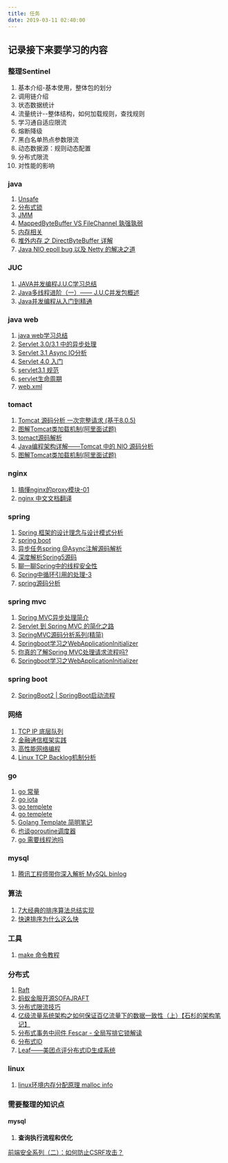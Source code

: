 ```yaml
---
title: 任务
date: 2019-03-11 02:40:00
---
```

## 记录接下来要学习的内容

### 整理Sentinel

1. 基本介绍-基本使用，整体包的划分
2. 调用链介绍
3. 状态数据统计
4. 流量统计--整体结构，如何加载规则，查找规则
5. 学习通自适应限流
6. 熔断降级
7. 黑白名单热点参数限流
8. 动态数据源：规则动态配置
9. 分布式限流
10. 对性能的影响

### java

1. [Unsafe](https://mp.weixin.qq.com/s/h3MB8p0sEA7VnrMXFq9NBA)
2. [分布式锁](https://mp.weixin.qq.com/s/y_Uw3P2Ll7wvk_j5Fdlusw)
3. [JMM](https://www.infoq.cn/profile/1278512)
4. [MappedByteBuffer VS FileChannel 孰强孰弱](https://juejin.im/post/5cd82323f265da038932b1e6)
5. [内存相关](https://spongecaptain.cool/SimpleClearFileIO/2.%20DMA%20%E4%B8%8E%E9%9B%B6%E6%8B%B7%E8%B4%9D%E6%8A%80%E6%9C%AF.html)
5. [堆外内存 之 DirectByteBuffer 详解](https://www.jianshu.com/p/007052ee3773)
6. [Java NIO epoll bug 以及 Netty 的解决之道](http://songkun.me/2019/07/26/2019-07-26-java-nio-epoll-bug-and-netty-solution/)

### JUC

1. [JAVA并发编程J.U.C学习总结](https://www.cnblogs.com/chenpi/p/5614290.html)
2. [Java多线程进阶（一）—— J.U.C并发包概述](https://segmentfault.com/a/1190000015558984)
3. [Java并发编程从入门到精通](http://ifeve.com/%E3%80%8A-java%E5%B9%B6%E5%8F%91%E7%BC%96%E7%A8%8B%E4%BB%8E%E5%85%A5%E9%97%A8%E5%88%B0%E7%B2%BE%E9%80%9A%E3%80%8B%E7%9B%AE%E5%BD%95%E5%92%8C%E5%BA%8F%E8%A8%80/)

### java web

1. [java web学习总结](https://www.cnblogs.com/xdp-gacl/tag/JavaWeb%E5%AD%A6%E4%B9%A0%E6%80%BB%E7%BB%93/default.html?page=1)
2. [Servlet 3.0/3.1 中的异步处理](https://www.cnblogs.com/davenkin/p/async-servlet.html)
3. [Servlet 3.1 Async IO分析](https://segmentfault.com/a/1190000012474672)
4. [Servlet 4.0 入门](https://www.ibm.com/developerworks/cn/java/j-javaee8-servlet4/index.html)
5. [servlet3.1 规范](https://blog.csdn.net/mhmyqn/article/category/1300562)
6. [servlet生命周期](https://www.jianshu.com/p/1d5089a635af)
7. [web.xml](https://segmentfault.com/a/1190000011404088)

### tomact

1. [Tomcat 源码分析 一次完整请求 (基于8.0.5)](https://www.jianshu.com/p/7b6ce4b90bae)
2. [图解Tomcat类加载机制(阿里面试题)](https://blog.csdn.net/varyall/article/details/81908071)
3. [tomact源码解析](https://juejin.im/post/5a59f1a65188257329146259)
4. [Java编程架构详解——Tomcat 中的 NIO 源码分析](https://www.toutiao.com/a6592104280537170435/?tt_from=weixin&utm_campaign=client_share&wxshare_count=1&timestamp=1534848217&app=news_article&utm_source=weixin&iid=41606878104&utm_medium=toutiao_android&group_id=6592104280537170435)
5. [图解Tomcat类加载机制(阿里面试题)](https://www.cnblogs.com/aspirant/p/8991830.html)

### nginx

1. [搞懂nginx的proxy模块-01](https://segmentfault.com/a/1190000008180473)
2. [nginx 中文文档翻译](https://blog.lyz810.com/article/2016/05/ngx_http_proxy_module_doc_zh-cn_btoc/)

### spring

1. [Spring 框架的设计理念与设计模式分析](https://www.ibm.com/developerworks/cn/java/j-lo-spring-principle/index.html)
2. [spring boot](http://www.importnew.com/tag/spring-boot)
3. [异步任务spring @Async注解源码解析](https://www.cnblogs.com/dennyzhangdd/p/9026303.html)
4. [深度解析Spring5源码](https://www.jianshu.com/c/1a1b1d560427?utm_campaign=haruki&utm_content=note&utm_medium=reader_share&utm_source=weixin)
5. [聊一聊Spring中的线程安全性](https://juejin.im/post/5a0045ef5188254de169968e)
6. [Spring中循环引用的处理-3](https://www.iflym.com/index.php/code/201208280003.html)
7. [spring源码分析](https://www.jianshu.com/u/83d13e631c12)

### spring mvc

1. [Spring MVC异步处理简介](https://segmentfault.com/a/1190000012525994#articleHeader7)
2. [Servlet 到 Spring MVC 的简化之路](https://juejin.im/post/5a9f3ddb5188255585071151)
3. [SpringMVC源码分析系列(精简)](https://juejin.im/post/5aaf4c556fb9a028b547af83)
4. [Springboot学习之WebApplicationInitializer](https://blog.csdn.net/liguangbenren/article/details/81158597)
5. [你真的了解Spring MVC处理请求流程吗?](https://www.jianshu.com/p/6f841d81ed72)
6. [Springboot学习之WebApplicationInitializer](https://blog.csdn.net/liguangbenren/article/details/81158597)

### spring boot

2. [SpringBoot2 | SpringBoot启动流程](https://blog.csdn.net/woshilijiuyi/article/details/82350057)

### 网络

1. [TCP IP 底层队列](https://segmentfault.com/a/1190000018448806)
2. [金融通信框架实践](https://mp.weixin.qq.com/s/JRsbK1Un2av9GKmJ8DK7IQ)
3. [高性能网络编程](https://blog.csdn.net/russell_tao/column/info/high-perf-network)
4. [Linux TCP Backlog机制分析](http://codefine.site/2918.html)

### go

1. [go 常量](https://blog.golang.org/constants)
2. [go iota](https://segmentfault.com/a/1190000000656284#articleHeader4)
3. [go templete](https://godoc.org/text/template#example-Template)
4. [go templete](https://www.kancloud.cn/wizardforcel/golang-stdlib-ref/121596)
5. [Golang Template 简明笔记](https://www.jianshu.com/p/05671bab2357)
6. [也谈goroutine调度器](https://tonybai.com/2017/06/23/an-intro-about-goroutine-scheduler/)
7. [go 需要线程池吗](https://www.toutiao.com/a6635594535269302792/?tt_from=weixin&utm_campaign=client_share&wxshare_count=1&timestamp=1545036266&app=news_article&utm_source=weixin&iid=54446196530&utm_medium=toutiao_android&group_id=6635594535269302792)

### mysql

1. [腾讯工程师带你深入解析 MySQL binlog](https://zhuanlan.zhihu.com/p/33504555)

### 算法

1. [7大经典的排序算法总结实现](https://zhuanlan.zhihu.com/p/36987693)
2. [快速排序为什么这么快](https://blog.csdn.net/linfeng24/article/details/38429055)

### 工具

1. [make 命令教程](http://www.ruanyifeng.com/blog/2015/02/make.html)

### 分布式

1. [Raft](https://www.zhihu.com/people/xiangguangyan/posts)
2. [蚂蚁金服开源SOFAJRAFT](https://www.jianshu.com/p/bde436b2051f?utm_campaign=haruki&utm_content=note&utm_medium=reader_share&utm_source=weixin)
3. [分布式限流技巧](https://jinnianshilongnian.iteye.com/blog/2305117)
4. [亿级流量系统架构之如何保证百亿流量下的数据一致性（上）【石杉的架构笔记】](https://mp.weixin.qq.com/s/hh-kpRLwKRLLK8fG-5jzTQ)
5. [分布式事务中间件 Fescar - 全局写排它锁解读](https://mp.weixin.qq.com/s/r3Zg_ORiyMubWkjjy-Srvg)
6. [分布式ID](https://juejin.im/post/5bb0217ef265da0ac2567b42#heading-6)
7. [Leaf——美团点评分布式ID生成系统](https://tech.meituan.com/2017/04/21/mt-leaf.html)

### linux

1. [linux环境内存分配原理 malloc info](https://www.cnblogs.com/dirge/p/10497931.html)

### 需要整理的知识点

#### mysql

1. **查询执行流程和优化**


[前端安全系列（二）：如何防止CSRF攻击？](https://tech.meituan.com/2018/10/11/fe-security-csrf.html)
